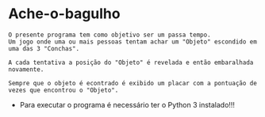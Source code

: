 # Ache-o-bagulho

```
O presente programa tem como objetivo ser um passa tempo.
Um jogo onde uma ou mais pessoas tentam achar um "Objeto" escondido em uma das 3 "Conchas".

A cada tentativa a posição do "Objeto" é revelada e então embaralhada novamente.

Sempre que o objeto é econtrado é exibido um placar com a pontuação de vezes que encontrou o "Objeto".
```

* Para executar o programa é necessário ter o Python 3 instalado!!!
